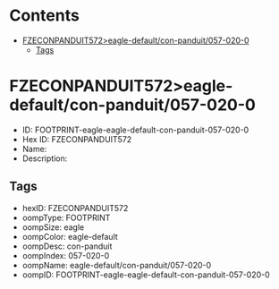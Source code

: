 



Contents
========

* [FZECONPANDUIT572>eagle-default/con-panduit/057-020-0](#fzeconpanduit572eagle-defaultcon-panduit057-020-0)
	* [Tags](#tags)

# FZECONPANDUIT572>eagle-default/con-panduit/057-020-0

- ID: FOOTPRINT-eagle-eagle-default-con-panduit-057-020-0
- Hex ID: FZECONPANDUIT572
- Name: 
- Description: 

## Tags

- hexID: FZECONPANDUIT572
- oompType: FOOTPRINT
- oompSize: eagle
- oompColor: eagle-default
- oompDesc: con-panduit
- oompIndex: 057-020-0
- oompName: eagle-default/con-panduit/057-020-0
- oompID: FOOTPRINT-eagle-eagle-default-con-panduit-057-020-0
